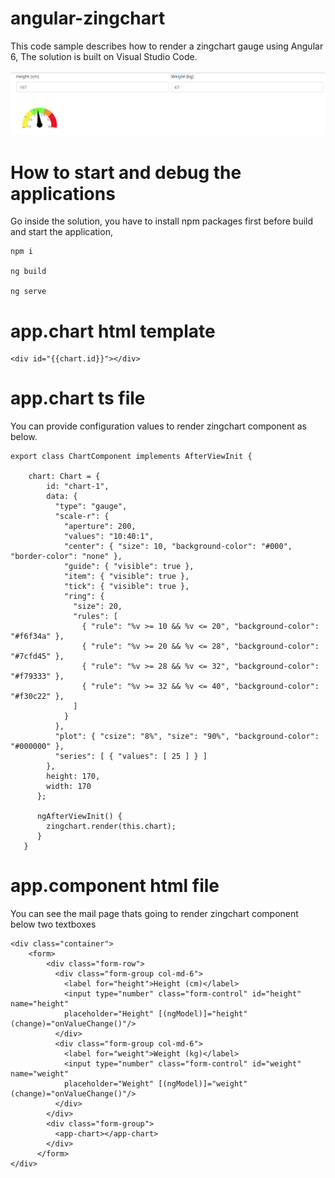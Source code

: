# angular-zingchart
This code sample describes how to render a zingchart gauge using Angular 6, The solution is built on Visual Studio Code.

![Zing Chart control](https://github.com/hansamaligamage/angular-zingchart/blob/master/Images/zingchart%20control.png?raw=true)

# How to start and debug the applications

Go inside the solution, you have to install npm packages first before build and start the application,

```
npm i

ng build

ng serve
```

# app.chart html template

```
<div id="{{chart.id}}"></div>
```

# app.chart ts file
You can provide configuration values to render zingchart component as below.

```
export class ChartComponent implements AfterViewInit {

    chart: Chart = {
        id: "chart-1",
        data: {
          "type": "gauge",
          "scale-r": {
            "aperture": 200,
            "values": "10:40:1",
            "center": { "size": 10, "background-color": "#000", "border-color": "none" },
            "guide": { "visible": true },
            "item": { "visible": true },
            "tick": { "visible": true },
            "ring": {
              "size": 20,
              "rules": [
                { "rule": "%v >= 10 && %v <= 20", "background-color": "#f6f34a" },
                { "rule": "%v >= 20 && %v <= 28", "background-color": "#7cfd45" },
                { "rule": "%v >= 28 && %v <= 32", "background-color": "#f79333" },
                { "rule": "%v >= 32 && %v <= 40", "background-color": "#f30c22" },
              ]
            }
          },
          "plot": { "csize": "8%", "size": "90%", "background-color": "#000000" },
          "series": [ { "values": [ 25 ] } ]
        },
        height: 170,
        width: 170
      };

      ngAfterViewInit() {
        zingchart.render(this.chart);
      }
   }
```
# app.component html file
You can see the mail page thats going to render zingchart component below two textboxes

```
<div class="container">
    <form>
        <div class="form-row">
          <div class="form-group col-md-6">
            <label for="height">Height (cm)</label>
            <input type="number" class="form-control" id="height" name="height" 
            placeholder="Height" [(ngModel)]="height" (change)="onValueChange()"/>
          </div>
          <div class="form-group col-md-6">
            <label for="weight">Weight (kg)</label>
            <input type="number" class="form-control" id="weight" name="weight" 
            placeholder="Weight" [(ngModel)]="weight" (change)="onValueChange()"/>
          </div>
        </div>
        <div class="form-group">
          <app-chart></app-chart>
        </div>
      </form>
</div>
```
